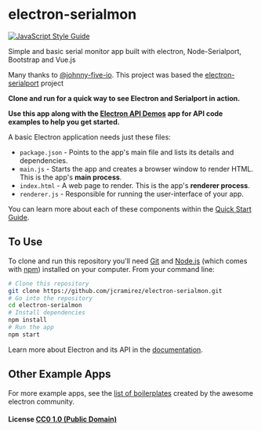 # electron-serialmon
[![JavaScript Style Guide](https://img.shields.io/badge/code_style-standard-brightgreen.svg)](https://standardjs.com)

Simple and basic serial monitor app built with electron, Node-Serialport, Bootstrap and Vue.js

Many thanks to [@johnny-five-io](https://github.com/johnny-five-io). This project was based the [electron-serialport](https://github.com/johnny-five-io/electron-serialport) project


**Clone and run for a quick way to see Electron and Serialport in action.**


**Use this app along with the [Electron API Demos](http://electron.atom.io/#get-started) app for API code examples to help you get started.**

A basic Electron application needs just these files:

- `package.json` - Points to the app's main file and lists its details and dependencies.
- `main.js` - Starts the app and creates a browser window to render HTML. This is the app's **main process**.
- `index.html` - A web page to render. This is the app's **renderer process**.
- `renderer.js` - Responsible for running the user-interface of your app.

You can learn more about each of these components within the [Quick Start Guide](http://electron.atom.io/docs/tutorial/quick-start).

## To Use

To clone and run this repository you'll need [Git](https://git-scm.com) and [Node.js](https://nodejs.org/en/download/) (which comes with [npm](http://npmjs.com)) installed on your computer. From your command line:

```bash
# Clone this repository
git clone https://github.com/jcramirez/electron-serialmon.git
# Go into the repository
cd electron-serialmon
# Install dependencies
npm install
# Run the app
npm start
```

Learn more about Electron and its API in the [documentation](http://electron.atom.io/docs/).

## Other Example Apps

For more example apps, see the
[list of boilerplates](http://electron.atom.io/community/#boilerplates)
created by the awesome electron community.

#### License [CC0 1.0 (Public Domain)](LICENSE.md)
